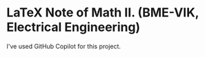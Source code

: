 # LaTeX Note of Math II. (BME-VIK, Electrical Engineering)
I've used GitHub Copilot for this project.
